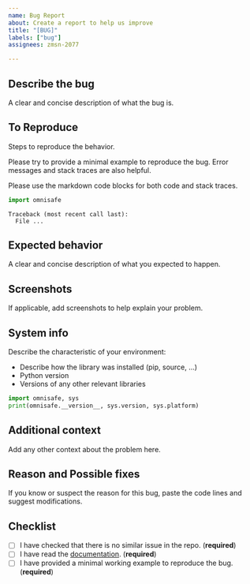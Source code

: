 ```yaml
---
name: Bug Report
about: Create a report to help us improve
title: "[BUG]"
labels: ["bug"]
assignees: zmsn-2077

---
```


## Describe the bug

A clear and concise description of what the bug is.

## To Reproduce

Steps to reproduce the behavior.

Please try to provide a minimal example to reproduce the bug. Error messages and stack traces are also helpful.

Please use the markdown code blocks for both code and stack traces.

```python
import omnisafe
```

```pytb
Traceback (most recent call last):
  File ...
```

## Expected behavior

A clear and concise description of what you expected to happen.

## Screenshots

If applicable, add screenshots to help explain your problem.

## System info

Describe the characteristic of your environment:

- Describe how the library was installed (pip, source, ...)
- Python version
- Versions of any other relevant libraries

```python
import omnisafe, sys
print(omnisafe.__version__, sys.version, sys.platform)
```

## Additional context

Add any other context about the problem here.

## Reason and Possible fixes

If you know or suspect the reason for this bug, paste the code lines and suggest modifications.

## Checklist

- [ ] I have checked that there is no similar issue in the repo. (**required**)
- [ ] I have read the [documentation](https://omnisafe.readthedocs.io). (**required**)
- [ ] I have provided a minimal working example to reproduce the bug. (**required**)
